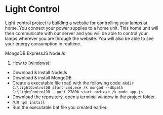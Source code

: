 # Light Control

Light control project is building a website for controlling your lamps at home.
You connect your power supplies to a home unit. This home unit will then communicate with our server
and you will be able to control your lamps wherever you are through the website. You will also
be able to see your energy consumption in realtime. 


MongoDB
ExpressJS
NodeJs


1. How to (windows):
 * Download & Install NodeJs
 * Download & install MongoDB
 * Create a executable file (bat) with the following code:
 `mkdir C:\lightControlDB
  start cmd.exe /k mongod --dbpath C:\lightControlDB --port 27800
  start cmd.exe /k node app.js`
 * Download the repository, open a terminal window in the project folder.
 * run `npm install`
 * Run the executable bat file you created earlier.


